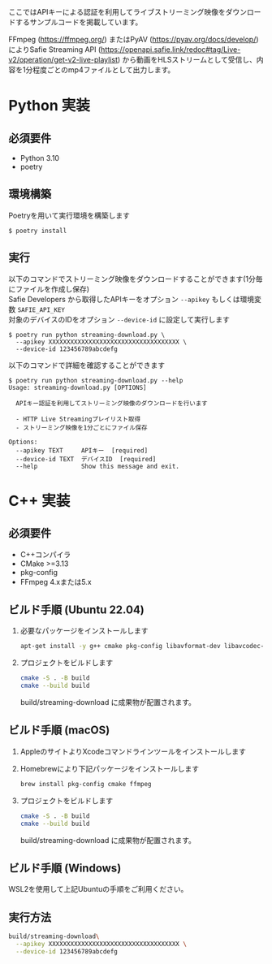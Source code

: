 ここではAPIキーによる認証を利用してライブストリーミング映像をダウンロードするサンプルコードを掲載しています。

FFmpeg (https://ffmpeg.org/) またはPyAV (https://pyav.org/docs/develop/) によりSafie Streaming API (https://openapi.safie.link/redoc#tag/Live-v2/operation/get-v2-live-playlist) から動画をHLSストリームとして受信し、内容を1分程度ごとのmp4ファイルとして出力します。

# Python 実装

## 必須要件
- Python 3.10
- poetry

## 環境構築

Poetryを用いて実行環境を構築します

```shell
$ poetry install
```

## 実行

以下のコマンドでストリーミング映像をダウンロードすることができます(1分毎にファイルを作成し保存)  
Safie Developers から取得したAPIキーをオプション `--apikey` もしくは環境変数 `SAFIE_API_KEY`   
対象のデバイスのIDをオプション `--device-id` に設定して実行します  

```
$ poetry run python streaming-download.py \
  --apikey XXXXXXXXXXXXXXXXXXXXXXXXXXXXXXXXXXXX \
  --device-id 123456789abcdefg
```

以下のコマンドで詳細を確認することができます

```shell
$ poetry run python streaming-download.py --help
Usage: streaming-download.py [OPTIONS]

  APIキー認証を利用してストリーミング映像のダウンロードを行います

  - HTTP Live Streamingプレイリスト取得
  - ストリーミング映像を1分ごとにファイル保存

Options:
  --apikey TEXT     APIキー  [required]
  --device-id TEXT  デバイスID  [required]
  --help            Show this message and exit.
```

# C++ 実装
## 必須要件
- C++コンパイラ
- CMake >=3.13
- pkg-config
- FFmpeg 4.xまたは5.x

## ビルド手順 (Ubuntu 22.04)
1. 必要なパッケージをインストールします
   ```sh
   apt-get install -y g++ cmake pkg-config libavformat-dev libavcodec-dev libavutil-dev
   ```

2. プロジェクトをビルドします
   ```sh
   cmake -S . -B build
   cmake --build build
   ```

   build/streaming-download に成果物が配置されます。

## ビルド手順 (macOS)
1. AppleのサイトよりXcodeコマンドラインツールをインストールします

2. Homebrewにより下記パッケージをインストールします
   ```sh
   brew install pkg-config cmake ffmpeg
   ```

3. プロジェクトをビルドします
   ```sh
   cmake -S . -B build
   cmake --build build
   ```

   build/streaming-download に成果物が配置されます。

## ビルド手順 (Windows)
WSL2を使用して上記Ubuntuの手順をご利用ください。

## 実行方法
```sh
build/streaming-download\
  --apikey XXXXXXXXXXXXXXXXXXXXXXXXXXXXXXXXXXXX \
  --device-id 123456789abcdefg
```

